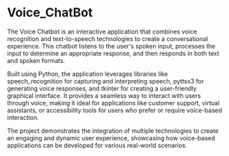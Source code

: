 # Voice_ChatBot
The Voice Chatbot is an interactive application that combines voice recognition and text-to-speech technologies to create a conversational experience. This chatbot listens to the user's spoken input, processes the input to determine an appropriate response, and then responds in both text and spoken formats.

Built using Python, the application leverages libraries like speech_recognition for capturing and interpreting speech, pyttsx3 for generating voice responses, and tkinter for creating a user-friendly graphical interface. It provides a seamless way to interact with users through voice, making it ideal for applications like customer support, virtual assistants, or accessibility tools for users who prefer or require voice-based interaction.

The project demonstrates the integration of multiple technologies to create an engaging and dynamic user experience, showcasing how voice-based applications can be developed for various real-world scenarios.
